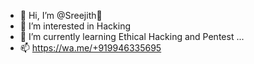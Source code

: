 - 👋 Hi, I’m @Sreejith🎩
- 👀 I’m interested in Hacking
- 🌱 I’m currently learning Ethical Hacking and Pentest ...
- 📫 https://wa.me/+919946335695


<!---
Iam-Sreejith/Iam-Sreejith is a ✨ special ✨ repository because its `README.md` (this file) appears on your GitHub profile.
You can click the Preview link to take a look at your changes.
--->
